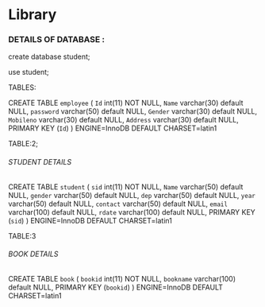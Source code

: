 # Library

<h3>DETAILS OF DATABASE :</h3>

create database student;

use student;

TABLES:

CREATE TABLE `employee` (
  `Id` int(11) NOT NULL,
  `Name` varchar(30) default NULL,
  `password` varchar(50) default NULL,
  `Gender` varchar(30) default NULL,
  `Mobileno` varchar(30) default NULL,
  `Address` varchar(30) default NULL,
  PRIMARY KEY  (`Id`)
) ENGINE=InnoDB DEFAULT CHARSET=latin1

TABLE:2;

<H6>STUDENT DETAILS</H6>

   CREATE TABLE `student` (
  `sid` int(11) NOT NULL,
  `Name` varchar(50) default NULL,
  `gender` varchar(50) default NULL,
  `dep` varchar(50) default NULL,
  `year` varchar(50) default NULL,
  `contact` varchar(50) default NULL,
  `email` varchar(100) default NULL,
  `rdate` varchar(100) default NULL,
  PRIMARY KEY  (`sid`)
) ENGINE=InnoDB DEFAULT CHARSET=latin1

TABLE:3

<H6>BOOK DETAILS</H6>

CREATE TABLE `book` (
  `bookid` int(11) NOT NULL,
  `bookname` varchar(100) default NULL,
  PRIMARY KEY  (`bookid`)
) ENGINE=InnoDB DEFAULT CHARSET=latin1
